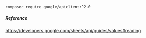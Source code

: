 ```
composer require google/apiclient:^2.0
```

##### Reference
https://developers.google.com/sheets/api/guides/values#reading
